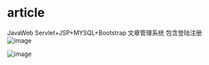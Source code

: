 # article
JavaWeb Servlet+JSP+MYSQL+Bootstrap 文章管理系统 包含登陆注册
![image](https://user-images.githubusercontent.com/111725937/212012389-d90dda1c-7159-4657-8caf-7e71f463bc56.png)

![image](https://user-images.githubusercontent.com/111725937/212012339-ebba7c50-48d0-462a-b1e6-25711c37f278.png)

